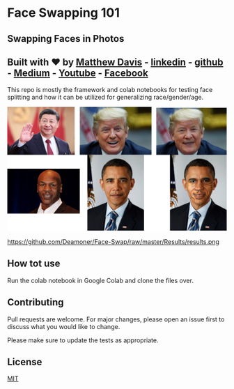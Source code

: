# Face Swapping 101
## Swapping Faces in Photos
## Built with :heart: by [Matthew Davis](https://www.linkedin.com/in/tech-lead-matt-davis/) - [linkedin](https://www.linkedin.com/in/tech-lead-matt-davis/) - [github](https://github.com/Deamoner) - [Medium](https://medium.com/@mdavis_71283) - [Youtube](https://www.youtube.com/channel/UCJNZxBqs8ElqouPqAkZLlqg) - [Facebook](https://www.facebook.com/matthewjamesdavis/)
This repo is mostly the framework and colab notebooks for testing face splitting and how it can be utilized for generalizing race/gender/age.

![Face Swap Results](https://github.com/Deamoner/Face-Swap/raw/master/Results/results.png)


https://github.com/Deamoner/Face-Swap/raw/master/Results/results.png


## How tot use

Run the colab notebook in Google Colab and clone the files over.


## Contributing
Pull requests are welcome. For major changes, please open an issue first to discuss what you would like to change.

Please make sure to update the tests as appropriate.

## License
[MIT](https://choosealicense.com/licenses/mit/)
